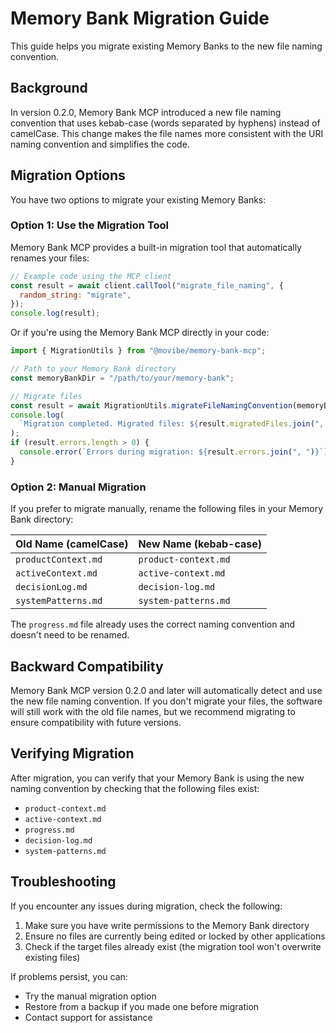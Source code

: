 # Memory Bank Migration Guide

This guide helps you migrate existing Memory Banks to the new file naming convention.

## Background

In version 0.2.0, Memory Bank MCP introduced a new file naming convention that uses kebab-case (words separated by hyphens) instead of camelCase. This change makes the file names more consistent with the URI naming convention and simplifies the code.

## Migration Options

You have two options to migrate your existing Memory Banks:

### Option 1: Use the Migration Tool

Memory Bank MCP provides a built-in migration tool that automatically renames your files:

```javascript
// Example code using the MCP client
const result = await client.callTool("migrate_file_naming", {
  random_string: "migrate",
});
console.log(result);
```

Or if you're using the Memory Bank MCP directly in your code:

```typescript
import { MigrationUtils } from "@movibe/memory-bank-mcp";

// Path to your Memory Bank directory
const memoryBankDir = "/path/to/your/memory-bank";

// Migrate files
const result = await MigrationUtils.migrateFileNamingConvention(memoryBankDir);
console.log(
  `Migration completed. Migrated files: ${result.migratedFiles.join(", ")}`
);
if (result.errors.length > 0) {
  console.error(`Errors during migration: ${result.errors.join(", ")}`);
}
```

### Option 2: Manual Migration

If you prefer to migrate manually, rename the following files in your Memory Bank directory:

| Old Name (camelCase) | New Name (kebab-case) |
| -------------------- | --------------------- |
| `productContext.md`  | `product-context.md`  |
| `activeContext.md`   | `active-context.md`   |
| `decisionLog.md`     | `decision-log.md`     |
| `systemPatterns.md`  | `system-patterns.md`  |

The `progress.md` file already uses the correct naming convention and doesn't need to be renamed.

## Backward Compatibility

Memory Bank MCP version 0.2.0 and later will automatically detect and use the new file naming convention. If you don't migrate your files, the software will still work with the old file names, but we recommend migrating to ensure compatibility with future versions.

## Verifying Migration

After migration, you can verify that your Memory Bank is using the new naming convention by checking that the following files exist:

- `product-context.md`
- `active-context.md`
- `progress.md`
- `decision-log.md`
- `system-patterns.md`

## Troubleshooting

If you encounter any issues during migration, check the following:

1. Make sure you have write permissions to the Memory Bank directory
2. Ensure no files are currently being edited or locked by other applications
3. Check if the target files already exist (the migration tool won't overwrite existing files)

If problems persist, you can:

- Try the manual migration option
- Restore from a backup if you made one before migration
- Contact support for assistance
